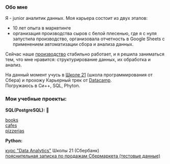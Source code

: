 ### Обо мне  
Я - junior аналитик данных. Моя карьера состоит из двух этапов:
- 10 лет опыта в маркетинге
- организация производства сыров с белой плесенью, где я с нуля запустила производство, организовала отчетность в Google Sheets с применением автоматизации сбора и анализа данных.
   
Сейчас наше [производство](https://ipatov.info/) стабильно работает, и я решила заниматься тем, что мне нравится: структурирование данных, их обработка и анализ.
  
На данный момент учусь в [Школе 21](https://21-school.ru/) (школа программирования от Сбера) и прохожу Карьерный трек от [Datacamp](datacamp.com).    
Погружаюсь в Си++, SQL, Phyton.

### Мои учебные проекты:

**SQL(PostgreSQL):** 🐘 

[books](https://github.com/habbena/SQL/tree/main/books)  
[cafes](https://github.com/habbena/SQL/tree/main/cafe)   
[pizzerias](https://github.com/habbena/SQL/tree/main/pizzeria)  
   
   

**Python:**

[курс "Data Analytics"](https://github.com/habbena/Python/tree/main/21_school/notebooks)  Школы 21 (Сбербанк)    
[пояснительная записка по продажам Сбермаркета (тестовые данные)](https://github.com/habbena/Python/tree/main/Sbermarket_1)



